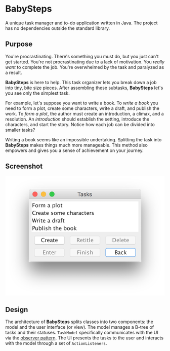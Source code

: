 # BabySteps

A unique task manager and to-do application written in Java. The
project has no dependencies outside the standard library.

## Purpose

You're procrastinating. There's something you must do, but you just
can't get started. You're not procrastinating due to a lack of
motivation. You *really want* to complete the job. You're overwhelmed
by the task and paralyzed as a result.

**BabySteps** is here to help. This task organizer lets you break down
a job into tiny, bite size pieces. After assembling these subtasks,
**BabySteps** let's you see only the simplest task.

For example, let's suppose you want to write a book. To *write a book*
you need to form a plot, create some characters, write a draft, and
publish the work. To *form a plot*, the author must create an
introduction, a climax, and a resolution. An *introduction* should
establish the setting, introduce the characters, and start the
story. Notice how each job can be divided into smaller tasks?

Writing a book seems like an impossible undertaking. Splitting the
task into **BabySteps** makes things much more manageable. This method
also empowers and gives you a sense of achievement on your journey.

## Screenshot

![BabySteps](screenshot.png)

## Design

The architecture of **BabySteps** splits classes into two components: the
model and the user interface (or view). The model manages a B-tree of
tasks and their statuses. `TaskModel` specifically communicates with
the UI via the
[observer pattern](https://en.wikipedia.org/wiki/Observer_pattern). The
UI presents the tasks to the user and interacts with the model through
a set of `ActionListeners`.
